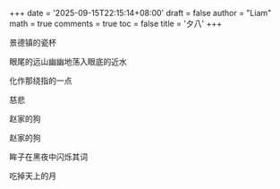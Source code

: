 +++
date = '2025-09-15T22:15:14+08:00'
draft = false
author = "Liam"
math = true 
comments = true
toc = false
title = '夕八'
+++

景德镇的瓷杯<br>

眼尾的远山幽幽地荡入眼底的近水<br>

化作那绕指的一点<br>

慈悲<br>

赵家的狗<br>

赵家的狗<br>

眸子在黑夜中闪烁其词<br>

吃掉天上的月<br>
